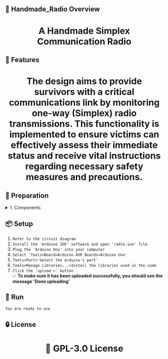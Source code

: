 <!-- Proje-Resmi -->

## 👀 Handmade_Radio Overview  
<h1 align="center">A Handmade Simplex Communication Radio</h1>  


## 🚀 Features  
<h1 align="center">The design aims to provide survivors with a critical communications link by monitoring one-way (Simplex) radio transmissions. This functionality is implemented to ensure victims can effectively assess their immediate status and receive vital instructions regarding necessary safety measures and precautions.</h1>  


## 🔎 Preparation
<details>
<summary>1. Components</summary>
'1' Arduino Uno<br>
'1' Radio Module (TEA 5767)<br>
'1' Potentiometer <strong>to be able to change our frequency</strong><br>
'1' Infrared (IR) Sensor **Because minor interferences can affect the potentiometer value, it only serves to change the frequency when we trigger it with our finger**
</details>


## 📦 Setup 
1. `Refer to the circuit diagram`
2. `Install the 'Arduino IDE' software and open 'radio.ino' file`
3. `Plug the 'Arduino Uno' into your computer`
4. `Select 'Tools>Board>Arduino AVR Boards>Arduino Uno'`
5. `Tools>Port>'Select the arduino's port'`
6. `Tools>Manage Libraries...>Install the libraries used in the code`
7. `Click the 'upload ➡️' button`  
✅ **To make sure it has been uploaded successfully, you should see the message 'Done uploading'**  


## 🎉 Run  
`You are ready to use`


## 🔒 License  
<h1 align="center">📜 GPL-3.0 License</h1>  
